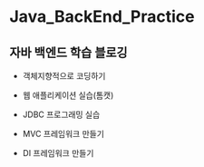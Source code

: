 # Java_BackEnd_Practice
## 자바 백엔드 학습 블로깅 ##


- 객체지향적으로 코딩하기

- 웹 애플리케이션 실습(톰캣)

- JDBC 프로그래밍 실습

- MVC 프레임워크 만들기

- DI 프레임워크 만들기
